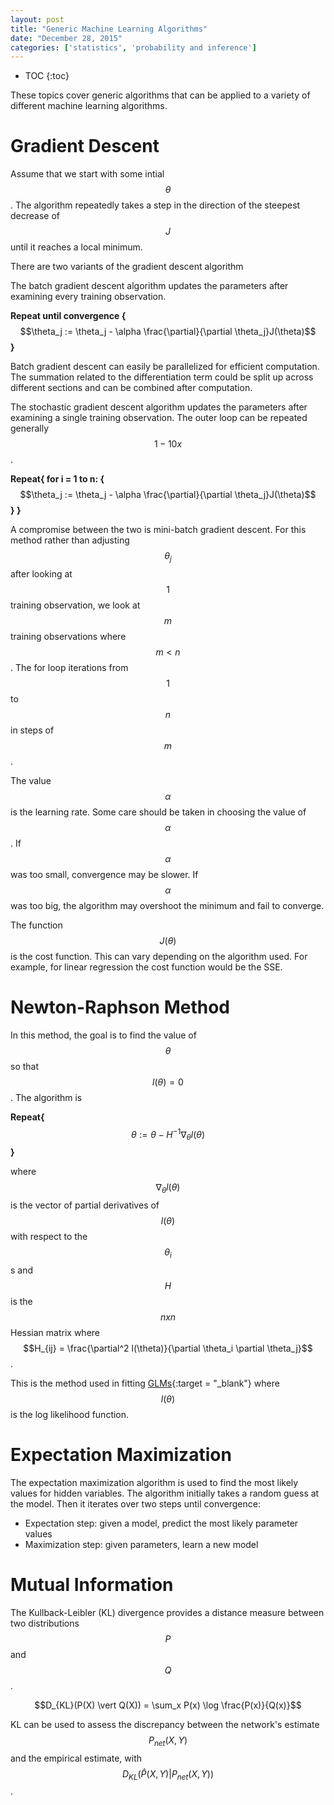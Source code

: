 ```yaml
---
layout: post
title: "Generic Machine Learning Algorithms"
date: "December 28, 2015"
categories: ['statistics', 'probability and inference']
---
```


* TOC
{:toc}




These topics cover generic algorithms that can be applied to a variety of different machine learning algorithms. 

# Gradient Descent
Assume that we start with some intial $$\theta$$. The algorithm repeatedly takes a step in the direction of the steepest decrease of $$J$$ until it reaches a local minimum. 


There are two variants of the gradient descent algorithm

The batch gradient descent algorithm updates the parameters after examining every training observation.

**Repeat until convergence {**
  $$\theta_j := \theta_j - \alpha \frac{\partial}{\partial \theta_j}J(\theta)$$
**}**

Batch gradient descent can easily be parallelized for efficient computation. The summation related to the differentiation term could be split up across different sections and can be combined after computation.

The stochastic gradient descent algorithm updates the parameters after examining a single training observation. The outer loop can be repeated generally $$1-10x$$.

**Repeat{ for i = 1 to n: {**
      $$\theta_j := \theta_j - \alpha \frac{\partial}{\partial \theta_j}J(\theta)$$
**} }**

A compromise between the two is mini-batch gradient descent. For this method rather than adjusting $$\theta_j$$ after looking at $$1$$ training observation, we look at $$m$$ training observations where $$m < n$$. The for loop iterations from $$1$$ to $$n$$ in steps of $$m$$. 

The value $$\alpha$$ is the learning rate. Some care should be taken in choosing the value of $$\alpha$$. If $$\alpha$$ was too small, convergence may be slower. If $$\alpha$$ was too big, the algorithm may overshoot the minimum and fail to converge. 

The function $$J(\theta)$$ is the cost function. This can vary depending on the algorithm used. For example, for linear regression the cost function would be the SSE. 

# Newton-Raphson Method
In this method, the goal is to find the value of $$\theta$$ so that $$l(\theta) = 0$$. The algorithm is 

**Repeat{**
  $$\theta := \theta - H^{-1} \nabla_{\theta} l(\theta)$$
**}**

where $$ \nabla_{\theta} l(\theta)$$ is the vector of partial derivatives of $$l(\theta)$$ with respect to the $$\theta_i$$s and $$H$$ is the $$nxn$$ Hessian matrix where $$H_{ij} = \frac{\partial^2 l(\theta)}{\partial \theta_i \partial \theta_j}$$. 

This is the method used in fitting [GLMs][glm_basics_post]{:target = "_blank"} where $$l(\theta)$$ is the log likelihood function.

# Expectation Maximization
The expectation maximization algorithm is used to find the most likely values for hidden variables. The algorithm initially takes a random guess at the model. Then it iterates over two steps until convergence:

* Expectation step: given a model, predict the most likely parameter values
* Maximization step: given parameters, learn a new model

# Mutual Information

The Kullback-Leibler (KL) divergence provides a distance measure between two distributions $$P$$ and $$Q$$. 

$$D_{KL}(P(X) \vert Q(X)) = \sum_x P(x) \log \frac{P(x)}{Q(x)}$$

KL can be used to assess the discrepancy between the network's estimate $$P_{net}(X, Y) $$ and the empirical estimate, with $$D_{KL}(\hat{P}(X, Y) \vert P_{net}(X, Y))$$.


[glm_basics_post]: http://jnguyen92.github.io/nhuyhoa//2015/11/GLM-Basics.html#fitting-glm

